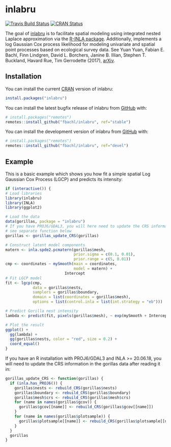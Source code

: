 
<!-- README.md is generated from README.Rmd. Please edit that file -->

# inlabru

<!-- badges: start -->

[![Travis Build
Status](https://travis-ci.org/fbachl/inlabru.svg?branch=devel)](https://travis-ci.org/fbachl/inlabru)
[![CRAN
Status](http://www.r-pkg.org/badges/version/inlabru)](https://cran.r-project.org/package=inlabru)
<!--
[![R build status](https://github.com/fbachl/inlabru/workflows/R-CMD-check/badge.svg)](https://github.com/fbachl/inlabru/actions)
[![R code coverage status](https://github.com/fbachl/inlabru/workflows/test-coverage/badge.svg)](https://github.com/fbachl/inlabru/actions)
--> <!-- badges: end -->

The goal of [inlabru](http://inlabru.org) is to facilitate spatial
modeling using integrated nested Laplace approximation via the [R-INLA
package](http://www.r-inla.org). Additionally, implements a log Gaussian
Cox process likelihood for modeling univariate and spatial point
processes based on ecological survey data. See Yuan Yuan, Fabian E.
Bachl, Finn Lindgren, David L. Borchers, Janine B. Illian, Stephen T.
Buckland, Havard Rue, Tim Gerrodette (2017),
[arXiv](https://arxiv.org/abs/1604.06013).

## Installation

You can install the current [CRAN](https://CRAN.R-project.org) version
of inlabru:

``` r
install.packages("inlabru")
```

You can install the latest bugfix release of inlabru from
[GitHub](https://github.com/) with:

``` r
# install.packages("remotes")
remotes::install_github("fbachl/inlabru", ref="stable")
```

You can install the development version of inlabru from
[GitHub](https://github.com/) with:

``` r
# install.packages("remotes")
remotes::install_github("fbachl/inlabru", ref="devel")
```

## Example

This is a basic example which shows you how fit a simple spatial Log
Gaussian Cox Process (LGCP) and predicts its intensity:

``` r
if (interactive()) {
# Load libraries
library(inlabru)
library(INLA)
library(ggplot2)

# Load the data
data(gorillas, package = "inlabru")
# If you have PROJ6/GDAL3, you will here need to update the CRS information;
# see separate function below
gorillas <- gorillas_update_CRS(gorillas)

# Construct latent model components
matern <- inla.spde2.pcmatern(gorillas$mesh, 
                              prior.sigma = c(0.1, 0.01), 
                              prior.range = c(5, 0.01))
cmp <- coordinates ~ mySmooth(main = coordinates,
                              model = matern) +
                          Intercept
# Fit LGCP model
fit <- lgcp(cmp,
            data = gorillas$nests,
            samplers = gorillas$boundary,
            domain = list(coordinates = gorillas$mesh),
            options = list(control.inla = list(int.strategy = "eb")))

# Predict Gorilla nest intensity
lambda <- predict(fit, pixels(gorillas$mesh), ~ exp(mySmooth + Intercept))

# Plot the result
ggplot() + 
  gg(lambda) +
  gg(gorillas$nests, color = "red", size = 0.2) +
  coord_equal()
}
```

If you have an R installation with PROJ6/GDAL3 and INLA \>= 20.06.18,
you will need to update the CRS information in the gorillas data after
reading it in:

``` r
gorillas_update_CRS <- function(gorillas) {
  if (inla.has_PROJ6()) {
    gorillas$nests <- rebuild_CRS(gorillas$nests)
    gorillas$boundary <- rebuild_CRS(gorillas$boundary)
    gorillas$mesh$crs <- rebuild_CRS(gorillas$mesh$crs)
    for (name in names(gorillas$gcov)) {
      gorillas$gcov[[name]] <- rebuild_CRS(gorillas$gcov[[name]])
    }
    for (name in names(gorillas$plotsample)) {
      gorillas$plotsample[[name]] <- rebuild_CRS(gorillas$plotsample[[name]])
    }
  }
  gorillas
}
```
